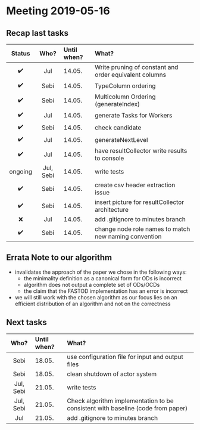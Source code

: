 # Meeting 2019-05-16

## Recap last tasks

| Status | Who?  | Until when?   | What? |
| :----: | :---: | :------------ | :---- |
| :heavy_check_mark: | Jul   | 14.05. | Write pruning of constant and order equivalent columns |
| :heavy_check_mark: | Sebi  | 14.05. | TypeColumn ordering |
| :heavy_check_mark: | Sebi  | 14.05. | Multicolumn Ordering (generateIndex) |
| :heavy_check_mark: | Jul   | 14.05. | generate Tasks for Workers |
| :heavy_check_mark: | Sebi  | 14.05. | check candidate |
| :heavy_check_mark: | Jul   | 14.05. | generateNextLevel |
| :heavy_check_mark: | Jul   | 14.05. | have resultCollector write results to console |
| ongoing | Jul, Sebi | 14.05. | write tests |
| :heavy_check_mark: | Sebi  | 14.05. | create csv header extraction issue |
| :heavy_check_mark: | Sebi  | 14.05. | insert picture for resultCollector architecture |
| :x: | Jul   | 14.05. | add .gitignore to minutes branch |
| :heavy_check_mark: | Sebi  | 14.05. | change node role names to match new naming convention |

## Errata Note to our algorithm

- invalidates the approach of the paper we chose in the following ways:
  - the minimality definition as a canonical form for ODs is incorrect
  - algorithm does not output a complete set of ODs/OCDs
  - the claim that the FASTOD implementation has an error is incorrect
- we will still work with the chosen algorithm as our focus lies on an efficient distribution of an algorithm and not on the correctness

## Next tasks

| Who?  | Until when?   | What? |
| :---: | :------------ | :---- |
| Sebi  | 18.05. | use configuration file for input and output files |
| Sebi  | 18.05. | clean shutdown of actor system |
| Jul, Sebi | 21.05. | write tests |
| Jul, Sebi | 21.05. | Check algorithm implementation to be consistent with baseline (code from paper) |
| Jul   | 21.05. | add .gitignore to minutes branch |